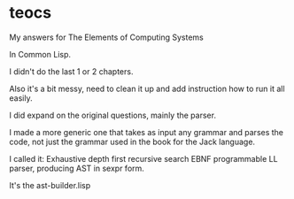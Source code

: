 teocs
=====

My answers for The Elements of Computing Systems

In Common Lisp. 

I didn't do the last 1 or 2 chapters. 

Also it's a bit messy, need to clean it up and add instruction how to run it all easily.

I did expand on the original questions, mainly the parser. 

I made a more generic one that takes as input any grammar and parses the code, not just the grammar used in the book for the Jack language.

I called it: Exhaustive depth first recursive search EBNF programmable LL parser, producing AST in sexpr form.

It's the ast-builder.lisp



